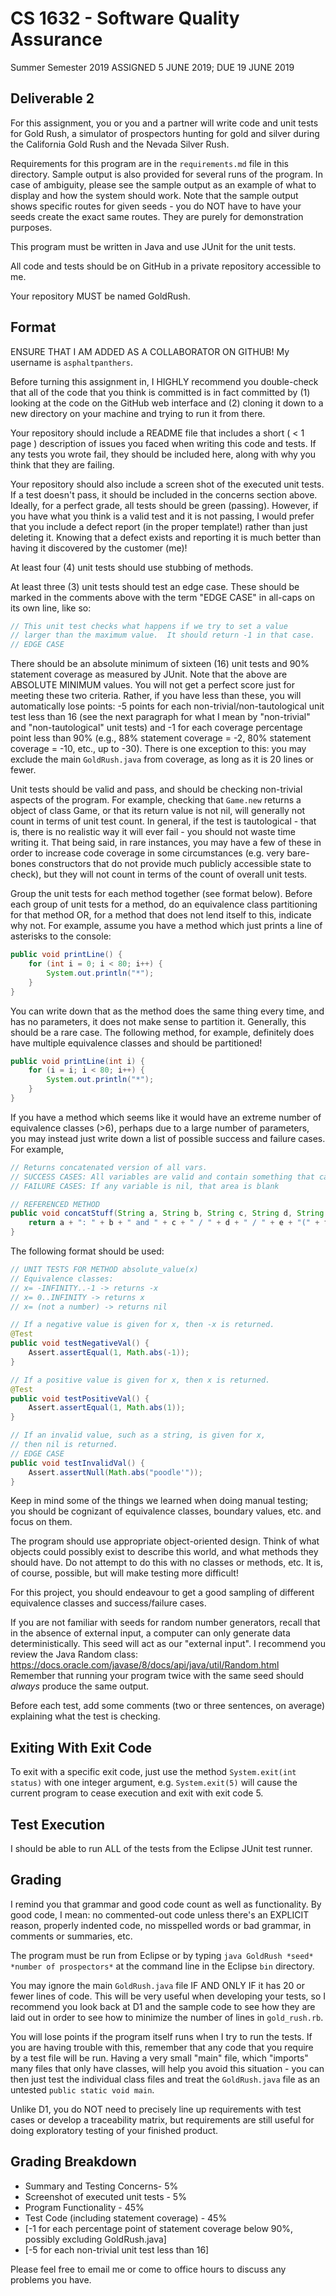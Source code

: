 # CS 1632 - Software Quality Assurance
Summer Semester 2019
ASSIGNED 5 JUNE 2019; DUE 19 JUNE 2019

## Deliverable 2

For this assignment, you or you and a partner will write code and unit tests for Gold Rush, a simulator of prospectors hunting for gold and silver during the California Gold Rush and the Nevada Silver Rush.

Requirements for this program are in the `requirements.md` file in this directory.  Sample output is also provided for several runs of the program.  In case of ambiguity, please see the sample output as an example of what to display and how the system should work.  Note that the sample output shows specific routes for given seeds - you do NOT have to have your seeds create the exact same routes.  They are purely for demonstration purposes.

This program must be written in Java and use JUnit for the unit tests. 

All code and tests should be on GitHub in a private repository accessible to me.

Your repository MUST be named GoldRush.

## Format
ENSURE THAT I AM ADDED AS A COLLABORATOR ON GITHUB!  My username is `asphaltpanthers`. 

Before turning this assignment in, I HIGHLY recommend you double-check that all of the code that you think is committed is in fact committed by (1) looking at the code on the GitHub web interface and (2) cloning it down to a new directory on your machine and trying to run it from there.

Your repository should include a README file that includes a short ( < 1 page ) description of issues you faced when writing this code and tests.  If any tests you wrote fail, they should be included here, along with why you think that they are failing.

Your repository should also include a screen shot of the executed unit tests. If a test doesn't pass, it should be included in the concerns section above.  Ideally, for a perfect grade, all tests should be green (passing).  However, if you have what you think is a valid test and it is not passing, I would prefer that you include a defect report (in the proper template!) rather than just deleting it.  Knowing that a defect exists and reporting it is much better than having it discovered by the customer (me)!

At least four (4) unit tests should use stubbing of methods.

At least three (3) unit tests should test an edge case.  These should be marked in the comments above with the term "EDGE CASE" in all-caps on its own line, like so:

```java
// This unit test checks what happens if we try to set a value
// larger than the maximum value.  It should return -1 in that case.
// EDGE CASE
```

There should be an absolute minimum of sixteen (16) unit tests and 90% statement coverage as measured by JUnit.  Note that the above are ABSOLUTE MINIMUM values.  You will not get a perfect score just for meeting these two criteria.  Rather, if you have less than these, you will automatically lose points: -5 points for each non-trivial/non-tautological unit test less than 16 (see the next paragraph for what I mean by "non-trivial" and "non-tautological" unit tests) and -1 for each coverage percentage point less than 90% (e.g., 88% statement coverage = -2, 80% statement coverage = -10, etc., up to -30).  There is one exception to this: you may exclude the main `GoldRush.java` from coverage, as long as it is 20 lines or fewer.

Unit tests should be valid and pass, and should be checking non-trivial aspects of the program.  For example, checking that `Game.new` returns a object of class Game, or that its return value is not nil, will generally not count in terms of unit test count.  In general, if the test is tautological - that is, there is no realistic way it will ever fail - you should not waste time writing it.  That being said, in rare instances, you may have a few of these in order to increase code coverage in some circumstances (e.g. very bare-bones constructors that do not provide much publicly accessible state to check), but they will not count in terms of the count of overall unit tests.

Group the unit tests for each method together (see format below).  Before each group of unit tests for a method, do an equivalence class partitioning for that method OR, for a method that does not lend itself to this, indicate why not.  For example, assume you have a method which just prints a line of asterisks to the console:

```java
public void printLine() {
    for (int i = 0; i < 80; i++) {
        System.out.println("*");
    }
}
```

You can write down that as the method does the same thing every time, and has no parameters, it does not make sense to partition it.  Generally, this should be a rare case.  The following method, for example, definitely does have multiple equivalence classes and should be partitioned!

```java
public void printLine(int i) {
    for (i = i; i < 80; i++) {
        System.out.println("*");
    }
}
```
If you have a method which seems like it would have an extreme number of equivalence classes (>6), perhaps due to a large number of parameters, you may instead just write down a list of possible success and failure cases.  For example,

```java
// Returns concatenated version of all vars.
// SUCCESS CASES: All variables are valid and contain something that can be stringified
// FAILURE CASES: If any variable is nil, that area is blank

// REFERENCED METHOD
public void concatStuff(String a, String b, String c, String d, String e, String f) {
    return a + ": " + b + " and " + c + " / " + d + " / " + e + "(" + f + ")";
}
```

The following format should be used:

```java
// UNIT TESTS FOR METHOD absolute_value(x)
// Equivalence classes:
// x= -INFINITY..-1 -> returns -x
// x= 0..INFINITY -> returns x
// x= (not a number) -> returns nil

// If a negative value is given for x, then -x is returned.
@Test
public void testNegativeVal() {
    Assert.assertEqual(1, Math.abs(-1));
}

// If a positive value is given for x, then x is returned.
@Test
public void testPositiveVal() {
    Assert.assertEqual(1, Math.abs(1));
}

// If an invalid value, such as a string, is given for x,
// then nil is returned.
// EDGE CASE
public void testInvalidVal() {
    Assert.assertNull(Math.abs("poodle'"));
}
```

Keep in mind some of the things we learned when doing manual testing; you should be cognizant of equivalence classes, boundary values, etc. and focus on them.

The program should use appropriate object-oriented design.  Think of what objects could possibly exist to describe this world, and what methods they should have.  Do not attempt to do this with no classes or methods, etc.  It is, of course, possible, but will make testing more difficult!

For this project, you should endeavour to get a good sampling of different equivalence classes and success/failure cases.

If you are not familiar with seeds for random number generators, recall that in the absence of external input, a computer can only generate data deterministically.  This seed will act as our "external input".  I recommend you review the Java Random class: <https://docs.oracle.com/javase/8/docs/api/java/util/Random.html>  Remember that running your program twice with the same seed should *always* produce the same output.

Before each test, add some comments (two or three sentences, on average) explaining what the test is checking.

## Exiting With Exit Code

To exit with a specific exit code, just use the method `System.exit(int status)` with one integer argument, e.g. `System.exit(5)` will cause the current program to cease execution and exit with exit code 5.

## Test Execution

I should be able to run ALL of the tests from the Eclipse JUnit test runner.

## Grading
I remind you that grammar and good code count as well as functionality.  By good code, I mean: no commented-out code unless there's an EXPLICIT reason, properly indented code, no misspelled words or bad grammar, in comments or summaries, etc.

The program must be run from Eclipse or by typing `java GoldRush *seed* *number of prospectors*`  at the command line in the Eclipse `bin` directory. 

You may ignore the main `GoldRush.java` file IF AND ONLY IF it has 20 or fewer lines of code.  This will be very useful when developing your tests, so I recommend you look back at D1 and the sample code to see how they are laid out in order to see how to minimize the number of lines in `gold_rush.rb`.

You will lose points if the program itself runs when I try to run the tests.  If you are having trouble with this, remember that any code that you require by a test file will be run.  Having a very small "main" file, which "imports" many files that only have classes, will help you avoid this situation - you can then just test the individual class files and treat the `GoldRush.java` file as an untested `public static void main`.

Unlike D1, you do NOT need to precisely line up requirements with test cases or develop a traceability matrix, but requirements are still useful for doing exploratory testing of your finished product.

## Grading Breakdown
* Summary and Testing Concerns- 5%
* Screenshot of executed unit tests - 5%
* Program Functionality - 45%
* Test Code (including statement coverage) - 45%
* [-1 for each percentage point of statement coverage below 90%, possibly excluding GoldRush.java]
* [-5 for each non-trivial unit test less than 16]

Please feel free to email me or come to office hours to discuss any problems you have.
